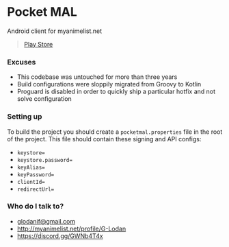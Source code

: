 # Pocket MAL #

Android client for myanimelist.net
> [Play Store](https://play.google.com/store/apps/details?id=com.g.pocketmal)

### Excuses
* This codebase was untouched for more than three years
* Build configurations were sloppily migrated from Groovy to Kotlin
* Proguard is disabled in order to quickly ship a particular hotfix and not solve configuration

### Setting up
To build the project you should create a `pocketmal.properties` file in the root of the project.
This file should contain these signing and API configs:
* `keystore=`
* `keystore.password=`
* `keyAlias=`
* `keyPassword=`
* `clientId=`
* `redirectUrl=`

### Who do I talk to? ###

* glodanif@gmail.com
* http://myanimelist.net/profile/G-Lodan
* https://discord.gg/GWNb4T4x
